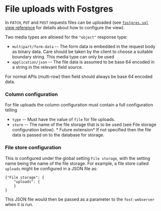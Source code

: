 # File uploads with Fostgres

In `PATCH`, `PUT` and `POST` requests files can be uploaded (see [`fostgres.sql` view reference](./Fostgres-sql-view.md) for details about how to configure the view).

Two media types are allowed for the `"object"` response type:

* `multipart/form-data` -- The form data is embedded in the request body as binary data. Care should be taken by the client to choose a suitable boundary string. This media type can only be used
* `application/json` -- The file data is assumed to be base 64 encoded in a string in the relevant field source.

For normal APIs (multi-row) then field should always be base 64 encoded data.

### Column configuration

For file uploads the column configuration must contain a full configuration telling

* `type` -- Must have the value of `file` for file uploads.
* `store` -- The name of the file storage that is to be used (see File storage configuration below). * Future extension* If not specified then the file data is passed on to the database for storage.


### File store configuration

This is configured under the global setting `File storage`, with the setting name being the name of the file storage. For example, a file store called `uploads` might be configured in a JSON file as:

    {"File storage": {
        "uploads": {
        }
    }

This JSON file would then be passed as a parameter to the `fost-webserver` when it is run.
